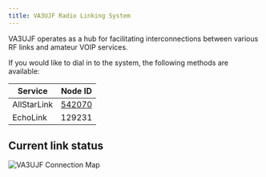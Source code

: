 ```yaml
---
title: VA3UJF Radio Linking System
---
```


VA3UJF operates as a hub for facilitating interconnections between various RF links and amateur VOIP services.

If you would like to dial in to the system, the following methods are available:

| Service     | Node ID                                             |
|-------------|-----------------------------------------------------|
| AllStarLink | [542070](http://stats.allstarlink.org/stats/542070) |
| EchoLink    | 129231                                              |


## Current link status

![VA3UJF Connection Map](http://stats.allstarlink.org/stats/542070/networkMap)